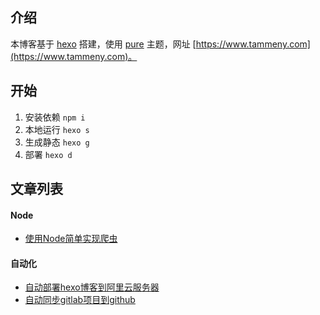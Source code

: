 ## 介绍
本博客基于 [hexo](https://hexo.io) 搭建，使用 [pure](https://github.com/cofess/hexo-theme-pure) 主题，网址 [https://www.tammeny.com](https://www.tammeny.com)。
## 开始
1. 安装依赖 `npm i`
2. 本地运行 `hexo s`
3. 生成静态 `hexo g`
4. 部署 `hexo d`

## 文章列表
#### Node
- [使用Node简单实现爬虫](./source/_posts/使用Node简单实现爬虫.md)

#### 自动化
- [自动部署hexo博客到阿里云服务器](./source/_posts/自动部署hexo博客到阿里云服务器.md)
- [自动同步gitlab项目到github](./source/_posts/自动同步gitlab项目到github.md)